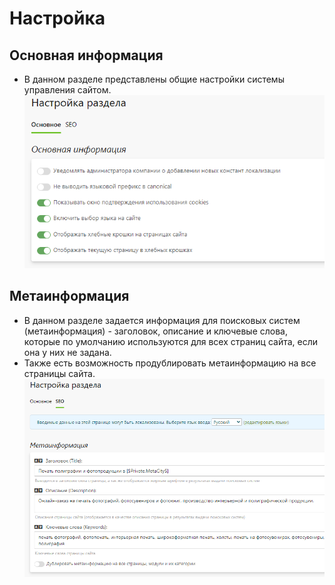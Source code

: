 # Настройка

## Основная информация
* В данном разделе представлены общие настройки системы управления сайтом.
![](../_media/cms/settings-general.png)

## Метаинформация
* В данном разделе задается информация для поисковых систем (метаинформация) - заголовок, описание и ключевые слова, которые по умолчанию используются для всех страниц сайта, если она у них не задана.
* Также есть возможность продублировать метаинформацию на все страницы сайта.
![](../_media/cms/settings-seo.png)